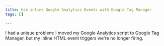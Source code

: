 ```yaml
---
title: Use inline Google Analytics Events with Google Tag Manager
tags: []

---
```

I had a unique problem: I moved my Google Analytics script to Google Tag Manager, but my inline HTML event triggers we're no longer firing. 